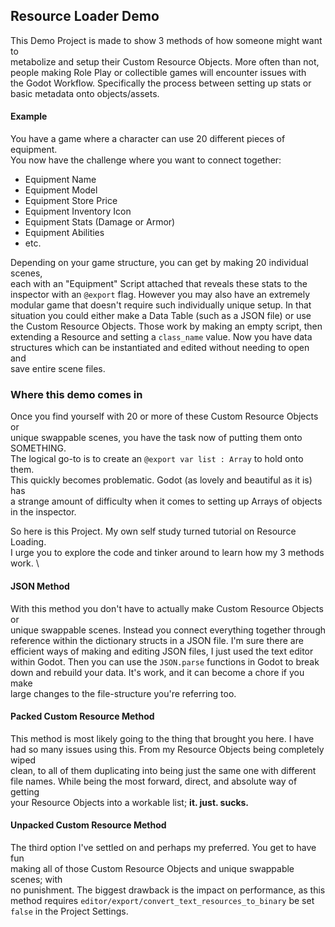 ## Resource Loader Demo

This Demo Project is made to show 3 methods of how someone might want to \
metabolize and setup their Custom Resource Objects. More often than not, \
people making Role Play or collectible games will encounter issues with \
the Godot Workflow. Specifically the process between setting up stats or \
basic metadata onto objects/assets.

#### Example

You have a game where a character can use 20 different pieces of equipment. \
You now have the challenge where you want to connect together:

 - Equipment Name
 - Equipment Model
 - Equipment Store Price
 - Equipment Inventory Icon
 - Equipment Stats (Damage or Armor)
 - Equipment Abilities
 - etc.

Depending on your game structure, you can get by making 20 individual scenes, \
each with an "Equipment" Script attached that reveals these stats to the \
inspector with an `@export` flag. However you may also have an extremely \
modular game that doesn't require such individually unique setup. In that \
situation you could either make a Data Table (such as a JSON file) or use \
the Custom Resource Objects. Those work by making an empty script, then \
extending a Resource and setting a `class_name` value. Now you have data \
structures which can be instantiated and edited without needing to open and \
save entire scene files.

### Where this demo comes in

Once you find yourself with 20 or more of these Custom Resource Objects or \
unique swappable scenes, you have the task now of putting them onto SOMETHING. \
The logical go-to is to create an `@export var list : Array` to hold onto them. \
This quickly becomes problematic. Godot (as lovely and beautiful as it is) has \
a strange amount of difficulty when it comes to setting up Arrays of objects \
in the inspector.

So here is this Project. My own self study turned tutorial on Resource Loading. \
I urge you to explore the code and tinker around to learn how my 3 methods work. \

#### JSON Method

With this method you don't have to actually make Custom Resource Objects or \
unique swappable scenes. Instead you connect everything together through \
reference within the dictionary structs in a JSON file. I'm sure there are \
efficient ways of making and editing JSON files, I just used the text editor \
within Godot. Then you can use the `JSON.parse` functions in Godot to break \
down and rebuild your data. It's work, and it can become a chore if you make \
large changes to the file-structure you're referring too.

#### Packed Custom Resource Method

This method is most likely going to the thing that brought you here. I have \
had so many issues using this. From my Resource Objects being completely wiped \
clean, to all of them duplicating into being just the same one with different \
file names. While being the most forward, direct, and absolute way of getting \
your Resource Objects into a workable list; **it. just. sucks.**

#### Unpacked Custom Resource Method

The third option I've settled on and perhaps my preferred. You get to have fun \
making all of those Custom Resource Objects and unique swappable scenes; with \
no punishment. The biggest drawback is the impact on performance, as this \
method requires `editor/export/convert_text_resources_to_binary` be set \
`false` in the Project Settings.
